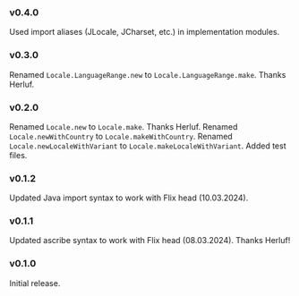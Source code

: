 ### v0.4.0
   Used import aliases (JLocale, JCharset, etc.) in implementation modules.

### v0.3.0
   Renamed `Locale.LanguageRange.new` to `Locale.LanguageRange.make`. Thanks Herluf.

### v0.2.0
   Renamed `Locale.new` to `Locale.make`. Thanks Herluf.
   Renamed `Locale.newWithCountry` to `Locale.makeWithCountry`.
   Renamed `Locale.newLocaleWithVariant` to `Locale.makeLocaleWithVariant`.
   Added test files.
   
### v0.1.2
   Updated Java import syntax to work with Flix head (10.03.2024).

### v0.1.1
   Updated ascribe syntax to work with Flix head (08.03.2024). Thanks Herluf!

### v0.1.0
   Initial release.
